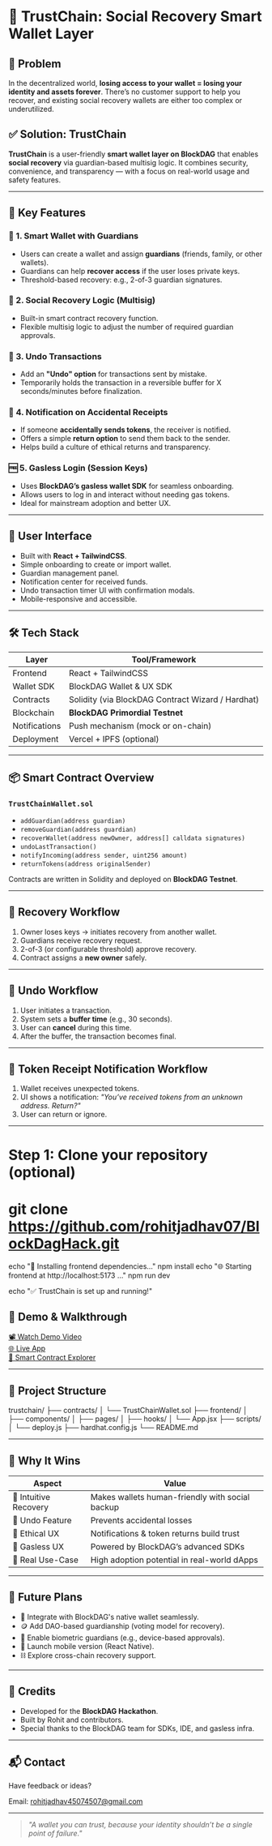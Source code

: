 # 🥇 TrustChain: Social Recovery Smart Wallet Layer

## 🔐 Problem

In the decentralized world, **losing access to your wallet = losing your identity and assets forever**. There’s no customer support to help you recover, and existing social recovery wallets are either too complex or underutilized.

## ✅ Solution: TrustChain

**TrustChain** is a user-friendly **smart wallet layer on BlockDAG** that enables **social recovery** via guardian-based multisig logic. It combines security, convenience, and transparency — with a focus on real-world usage and safety features.

---

## 🚀 Key Features

### 🔑 1. Smart Wallet with Guardians
- Users can create a wallet and assign **guardians** (friends, family, or other wallets).
- Guardians can help **recover access** if the user loses private keys.
- Threshold-based recovery: e.g., 2-of-3 guardian signatures.

### 🧠 2. Social Recovery Logic (Multisig)
- Built-in smart contract recovery function.
- Flexible multisig logic to adjust the number of required guardian approvals.

### 🔄 3. Undo Transactions
- Add an **"Undo" option** for transactions sent by mistake.
- Temporarily holds the transaction in a reversible buffer for X seconds/minutes before finalization.

### 🔔 4. Notification on Accidental Receipts
- If someone **accidentally sends tokens**, the receiver is notified.
- Offers a simple **return option** to send them back to the sender.
- Helps build a culture of ethical returns and transparency.

### 🆓 5. Gasless Login (Session Keys)
- Uses **BlockDAG’s gasless wallet SDK** for seamless onboarding.
- Allows users to log in and interact without needing gas tokens.
- Ideal for mainstream adoption and better UX.

---

## 📱 User Interface

- Built with **React + TailwindCSS**.
- Simple onboarding to create or import wallet.
- Guardian management panel.
- Notification center for received funds.
- Undo transaction timer UI with confirmation modals.
- Mobile-responsive and accessible.

---

## 🛠️ Tech Stack

| Layer        | Tool/Framework                   |
|--------------|----------------------------------|
| Frontend     | React + TailwindCSS              |
| Wallet SDK   | BlockDAG Wallet & UX SDK         |
| Contracts    | Solidity (via BlockDAG Contract Wizard / Hardhat) |
| Blockchain   | **BlockDAG Primordial Testnet**  |
| Notifications| Push mechanism (mock or on-chain)|
| Deployment   | Vercel + IPFS (optional)         |

---

## 📦 Smart Contract Overview

### `TrustChainWallet.sol`

- `addGuardian(address guardian)`
- `removeGuardian(address guardian)`
- `recoverWallet(address newOwner, address[] calldata signatures)`
- `undoLastTransaction()`
- `notifyIncoming(address sender, uint256 amount)`
- `returnTokens(address originalSender)`

Contracts are written in Solidity and deployed on **BlockDAG Testnet**.

---

## 🔐 Recovery Workflow

1. Owner loses keys → initiates recovery from another wallet.
2. Guardians receive recovery request.
3. 2-of-3 (or configurable threshold) approve recovery.
4. Contract assigns a **new owner** safely.

---

## 🔔 Undo Workflow

1. User initiates a transaction.
2. System sets a **buffer time** (e.g., 30 seconds).
3. User can **cancel** during this time.
4. After the buffer, the transaction becomes final.

---

## 📨 Token Receipt Notification Workflow

1. Wallet receives unexpected tokens.
2. UI shows a notification: _"You’ve received tokens from an unknown address. Return?"_
3. User can return or ignore.

---

# Step 1: Clone your repository (optional)
# git clone https://github.com/rohitjadhav07/BlockDagHack.git
echo "🔧 Installing frontend dependencies..."
npm install
echo "🌐 Starting frontend at http://localhost:5173 ..."
npm run dev

echo "✅ TrustChain is set up and running!"


## 🧪 Demo & Walkthrough

[📽️ Watch Demo Video](https://your-demo-link.com)  
[🌐 Live App](https://trustchain.vercel.app)  
[🧠 Smart Contract Explorer](https://blockdag.explorer/testnet/contracts/...)

---

## 🧱 Project Structure

trustchain/
├── contracts/
│ └── TrustChainWallet.sol
├── frontend/
│ ├── components/
│ ├── pages/
│ ├── hooks/
│ └── App.jsx
├── scripts/
│ └── deploy.js
├── hardhat.config.js
└── README.md

---

## 🌟 Why It Wins

| Aspect               | Value |
|----------------------|-------|
| 🧠 Intuitive Recovery | Makes wallets human-friendly with social backup |
| 🔄 Undo Feature      | Prevents accidental losses |
| 🔔 Ethical UX        | Notifications & token returns build trust |
| 💸 Gasless UX        | Powered by BlockDAG’s advanced SDKs |
| 🧰 Real Use-Case     | High adoption potential in real-world dApps |

---

## 🧭 Future Plans

- 🔁 Integrate with BlockDAG's native wallet seamlessly.
- 🪙 Add DAO-based guardianship (voting model for recovery).
- 🔐 Enable biometric guardians (e.g., device-based approvals).
- 📱 Launch mobile version (React Native).
- ⛓️ Explore cross-chain recovery support.

---

## 🤝 Credits

- Developed for the **BlockDAG Hackathon**.
- Built by Rohit and contributors.
- Special thanks to the BlockDAG team for SDKs, IDE, and gasless infra.

---

## 📬 Contact

Have feedback or ideas?

Email: rohitjadhav45074507@gmail.com  

---

> _"A wallet you can trust, because your identity shouldn’t be a single point of failure."_

